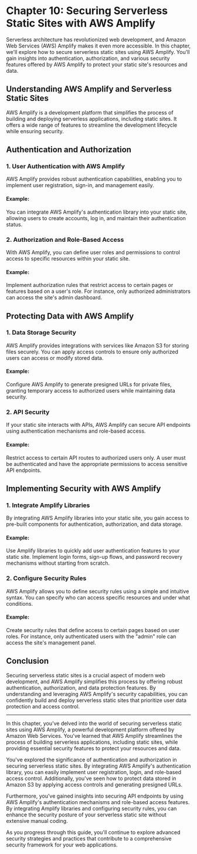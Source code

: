# Chapter 10: Securing Serverless Static Sites with AWS Amplify

Serverless architecture has revolutionized web development, and Amazon Web Services (AWS) Amplify makes it even more accessible. In this chapter, we'll explore how to secure serverless static sites using AWS Amplify. You'll gain insights into authentication, authorization, and various security features offered by AWS Amplify to protect your static site's resources and data.

## Understanding AWS Amplify and Serverless Static Sites

AWS Amplify is a development platform that simplifies the process of building and deploying serverless applications, including static sites. It offers a wide range of features to streamline the development lifecycle while ensuring security.

## Authentication and Authorization

### 1. **User Authentication with AWS Amplify**

AWS Amplify provides robust authentication capabilities, enabling you to implement user registration, sign-in, and management easily.

#### Example:

You can integrate AWS Amplify's authentication library into your static site, allowing users to create accounts, log in, and maintain their authentication status.

### 2. **Authorization and Role-Based Access**

With AWS Amplify, you can define user roles and permissions to control access to specific resources within your static site.

#### Example:

Implement authorization rules that restrict access to certain pages or features based on a user's role. For instance, only authorized administrators can access the site's admin dashboard.

## Protecting Data with AWS Amplify

### 1. **Data Storage Security**

AWS Amplify provides integrations with services like Amazon S3 for storing files securely. You can apply access controls to ensure only authorized users can access or modify stored data.

#### Example:

Configure AWS Amplify to generate presigned URLs for private files, granting temporary access to authorized users while maintaining data security.

### 2. **API Security**

If your static site interacts with APIs, AWS Amplify can secure API endpoints using authentication mechanisms and role-based access.

#### Example:

Restrict access to certain API routes to authorized users only. A user must be authenticated and have the appropriate permissions to access sensitive API endpoints.

## Implementing Security with AWS Amplify

### 1. **Integrate Amplify Libraries**

By integrating AWS Amplify libraries into your static site, you gain access to pre-built components for authentication, authorization, and data storage.

#### Example:

Use Amplify libraries to quickly add user authentication features to your static site. Implement login forms, sign-up flows, and password recovery mechanisms without starting from scratch.

### 2. **Configure Security Rules**

AWS Amplify allows you to define security rules using a simple and intuitive syntax. You can specify who can access specific resources and under what conditions.

#### Example:

Create security rules that define access to certain pages based on user roles. For instance, only authenticated users with the "admin" role can access the site's management panel.

## Conclusion

Securing serverless static sites is a crucial aspect of modern web development, and AWS Amplify simplifies this process by offering robust authentication, authorization, and data protection features. By understanding and leveraging AWS Amplify's security capabilities, you can confidently build and deploy serverless static sites that prioritize user data protection and access control.

---

In this chapter, you've delved into the world of securing serverless static sites using AWS Amplify, a powerful development platform offered by Amazon Web Services. You've learned that AWS Amplify streamlines the process of building serverless applications, including static sites, while providing essential security features to protect your resources and data.

You've explored the significance of authentication and authorization in securing serverless static sites. By integrating AWS Amplify's authentication library, you can easily implement user registration, login, and role-based access control. Additionally, you've seen how to protect data stored in Amazon S3 by applying access controls and generating presigned URLs.

Furthermore, you've gained insights into securing API endpoints by using AWS Amplify's authentication mechanisms and role-based access features. By integrating Amplify libraries and configuring security rules, you can enhance the security posture of your serverless static site without extensive manual coding.

As you progress through this guide, you'll continue to explore advanced security strategies and practices that contribute to a comprehensive security framework for your web applications.